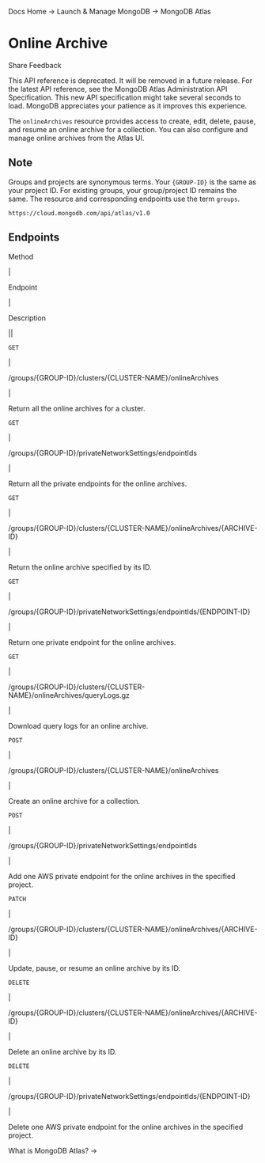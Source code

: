 Docs Home → Launch & Manage MongoDB → MongoDB Atlas

# Online Archive

Share Feedback

This API reference is deprecated. It will be removed in a future release. For
the latest API reference, see the MongoDB Atlas Administration API
Specification. This new API specification might take several seconds to load.
MongoDB appreciates your patience as it improves this experience.

The `onlineArchives` resource provides access to create, edit, delete, pause,
and resume an online archive for a collection. You can also configure and
manage online archives from the Atlas UI.

## Note

Groups and projects are synonymous terms. Your `{GROUP-ID}` is the same as
your project ID. For existing groups, your group/project ID remains the same.
The resource and corresponding endpoints use the term `groups`.

`https://cloud.mongodb.com/api/atlas/v1.0`

## Endpoints

Method

|

Endpoint

|

Description  
  
||  
  
`GET`

|

/groups/{GROUP-ID}/clusters/{CLUSTER-NAME}/onlineArchives

|

Return all the online archives for a cluster.  
  
`GET`

|

/groups/{GROUP-ID}/privateNetworkSettings/endpointIds

|

Return all the private endpoints for the online archives.  
  
`GET`

|

/groups/{GROUP-ID}/clusters/{CLUSTER-NAME}/onlineArchives/{ARCHIVE-ID}

|

Return the online archive specified by its ID.  
  
`GET`

|

/groups/{GROUP-ID}/privateNetworkSettings/endpointIds/{ENDPOINT-ID}

|

Return one private endpoint for the online archives.  
  
`GET`

|

/groups/{GROUP-ID}/clusters/{CLUSTER-NAME}/onlineArchives/queryLogs.gz

|

Download query logs for an online archive.  
  
`POST`

|

/groups/{GROUP-ID}/clusters/{CLUSTER-NAME}/onlineArchives

|

Create an online archive for a collection.  
  
`POST`

|

/groups/{GROUP-ID}/privateNetworkSettings/endpointIds

|

Add one AWS private endpoint for the online archives in the specified project.  
  
`PATCH`

|

/groups/{GROUP-ID}/clusters/{CLUSTER-NAME}/onlineArchives/{ARCHIVE-ID}

|

Update, pause, or resume an online archive by its ID.  
  
`DELETE`

|

/groups/{GROUP-ID}/clusters/{CLUSTER-NAME}/onlineArchives/{ARCHIVE-ID}

|

Delete an online archive by its ID.  
  
`DELETE`

|

/groups/{GROUP-ID}/privateNetworkSettings/endpointIds/{ENDPOINT-ID}

|

Delete one AWS private endpoint for the online archives in the specified
project.  
  
What is MongoDB Atlas? →

